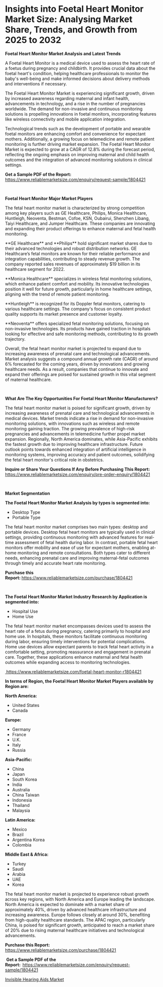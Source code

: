 <p><h1>Insights into Foetal Heart Monitor Market Size: Analysing Market Share, Trends, and Growth from 2025 to 2032</h1></p><p><strong>Foetal Heart Monitor Market Analysis and Latest Trends</strong></p>
<p><p>A Foetal Heart Monitor is a medical device used to assess the heart rate of a foetus during pregnancy and childbirth. It provides crucial data about the foetal heart's condition, helping healthcare professionals to monitor the baby's well-being and make informed decisions about delivery methods and interventions if necessary.</p><p>The Foetal Heart Monitor Market is experiencing significant growth, driven by increased awareness regarding maternal and infant health, advancements in technology, and a rise in the number of pregnancies worldwide. The demand for non-invasive and continuous monitoring solutions is propelling innovations in foetal monitors, incorporating features like wireless connectivity and mobile application integration.</p><p>Technological trends such as the development of portable and wearable foetal monitors are enhancing comfort and convenience for expectant mothers. Additionally, a growing focus on telemedicine and remote patient monitoring is further driving market expansion. The Foetal Heart Monitor Market is expected to grow at a CAGR of 12.8% during the forecast period, reflecting the ongoing emphasis on improving maternal and child health outcomes and the integration of advanced monitoring solutions in clinical settings.</p></p>
<p><strong>Get a Sample PDF of the Report:&nbsp;</strong> <a href="https://www.reliablemarketsize.com/enquiry/request-sample/1804421?utm_campaign=3081&utm_medium=2&utm_source=Github&utm_content=ia&utm_term=03032025&utm_id=foetal-heart-monitor">https://www.reliablemarketsize.com/enquiry/request-sample/1804421</a></p>
<p>&nbsp;</p>
<p><strong>Foetal Heart Monitor Major Market Players</strong></p>
<p><p>The fetal heart monitor market is characterized by strong competition among key players such as GE Healthcare, Philips, Monica Healthcare, Huntleigh, Neoventa, Bestman, Cofoe, KSN, Oubairui, Shenzhen Libang, Taiyi Healthcare, and Jumper Healthcare. These companies are innovating and expanding their product offerings to enhance maternal and fetal health monitoring.</p><p>**GE Healthcare** and **Philips** hold significant market shares due to their advanced technologies and robust distribution networks. GE Healthcare’s fetal monitors are known for their reliable performance and integration capabilities, contributing to steady revenue growth. The company reported sales revenues of approximately $19 billion in its healthcare segment for 2022.</p><p>**Monica Healthcare** specializes in wireless fetal monitoring solutions, which enhance patient comfort and mobility. Its innovative technologies position it well for future growth, particularly in home healthcare settings, aligning with the trend of remote patient monitoring. </p><p>**Huntleigh** is recognized for its Doppler fetal monitors, catering to various healthcare settings. The company's focus on consistent product quality supports its market presence and customer loyalty. </p><p>**Neoventa** offers specialized fetal monitoring solutions, focusing on non-invasive technologies. Its products have gained traction in hospitals looking for effective and safe monitoring methods, contributing to its growth trajectory.</p><p>Overall, the fetal heart monitor market is projected to expand due to increasing awareness of prenatal care and technological advancements. Market analysis suggests a compound annual growth rate (CAGR) of around 6% forecasted for the coming years, driven by innovations and growing healthcare needs. As a result, companies that continue to innovate and expand their offerings are poised for sustained growth in this vital segment of maternal healthcare.</p></p>
<p>&nbsp;</p>
<p><strong>What Are The Key Opportunities For Foetal Heart Monitor Manufacturers?</strong></p>
<p><p>The fetal heart monitor market is poised for significant growth, driven by increasing awareness of prenatal care and technological advancements in medical devices. Market trends indicate a rise in demand for non-invasive monitoring solutions, with innovations such as wireless and remote monitoring gaining traction. The growing prevalence of high-risk pregnancies and advancements in telemedicine further propel market expansion. Regionally, North America dominates, while Asia-Pacific exhibits the fastest growth due to improving healthcare infrastructure. Future outlook points towards enhanced integration of artificial intelligence in monitoring systems, improving accuracy and patient outcomes, solidifying the fetal heart monitor's critical role in obstetrics.</p></p>
<p><strong>Inquire or Share Your Questions If Any Before Purchasing This Report:</strong> <a href="https://www.reliablemarketsize.com/enquiry/pre-order-enquiry/1804421?utm_campaign=3081&utm_medium=2&utm_source=Github&utm_content=ia&utm_term=03032025&utm_id=foetal-heart-monitor">https://www.reliablemarketsize.com/enquiry/pre-order-enquiry/1804421</a></p>
<p>&nbsp;</p>
<p><strong>Market Segmentation</strong></p>
<p><strong>The Foetal Heart Monitor Market Analysis by types is segmented into:</strong></p>
<p><ul><li>Desktop Type</li><li>Portable Type</li></ul></p>
<p><p>The fetal heart monitor market comprises two main types: desktop and portable devices. Desktop fetal heart monitors are typically used in clinical settings, providing continuous monitoring with advanced features for real-time assessment of fetal health during labor. In contrast, portable fetal heart monitors offer mobility and ease of use for expectant mothers, enabling at-home monitoring and remote consultations. Both types cater to different needs, enhancing prenatal care and improving maternal-fetal outcomes through timely and accurate heart rate monitoring.</p></p>
<p><strong>Purchase this Report:&nbsp;</strong><a href="https://www.reliablemarketsize.com/purchase/1804421?utm_campaign=3081&utm_medium=2&utm_source=Github&utm_content=ia&utm_term=03032025&utm_id=foetal-heart-monitor">https://www.reliablemarketsize.com/purchase/1804421</a></p>
<p>&nbsp;</p>
<p><strong>The Foetal Heart Monitor Market Industry Research by Application is segmented into:</strong></p>
<p><ul><li>Hospital Use</li><li>Home Use</li></ul></p>
<p><p>The fetal heart monitor market encompasses devices used to assess the heart rate of a fetus during pregnancy, catering primarily to hospital and home use. In hospitals, these monitors facilitate continuous monitoring during labor, ensuring timely interventions for potential complications. Home use devices allow expectant parents to track fetal heart activity in a comfortable setting, promoting reassurance and engagement in prenatal care. Together, these applications enhance maternal and fetal health outcomes while expanding access to monitoring technologies.</p></p>
<p><a href="https://www.reliablemarketsize.com/foetal-heart-monitor-r1804421?utm_campaign=3081&utm_medium=2&utm_source=Github&utm_content=ia&utm_term=03032025&utm_id=foetal-heart-monitor">&nbsp;https://www.reliablemarketsize.com/foetal-heart-monitor-r1804421</a></p>
<p><strong>In terms of Region, the Foetal Heart Monitor Market Players available by Region are:</strong></p>
<p>
    <p> <strong> North America: </strong>
        <ul>
            <li>United States</li>
            <li>Canada</li>
        </ul>
        </p> 
    <p> <strong> Europe: </strong>
        <ul>
            <li>Germany</li>
            <li>France</li>
            <li>U.K.</li>
            <li>Italy</li>
            <li>Russia</li>
        </ul>
        </p> 
    <p> <strong> Asia-Pacific: </strong>
        <ul>
            <li>China</li>
            <li>Japan</li>
            <li>South Korea</li>
            <li>India</li>
            <li>Australia</li>
            <li>China Taiwan</li>
            <li>Indonesia</li>
            <li>Thailand</li>
            <li>Malaysia</li>
        </ul>
        </p> 
    <p> <strong> Latin America: </strong>
        <ul>
            <li>Mexico</li>
            <li>Brazil</li>
            <li>Argentina Korea</li>
            <li>Colombia</li>
        </ul>
        </p> 
    <p> <strong> Middle East & Africa: </strong>
        <ul>
            <li>Turkey</li>
            <li>Saudi</li>
            <li>Arabia</li>
            <li>UAE</li>
            <li>Korea</li>
        </ul>
    </p>
    </p>
<p><p>The fetal heart monitor market is projected to experience robust growth across key regions, with North America and Europe leading the landscape. North America is expected to dominate with a market share of approximately 40%, driven by advanced healthcare infrastructure and increasing awareness. Europe follows closely at around 30%, benefiting from high-quality healthcare standards. The APAC region, particularly China, is poised for significant growth, anticipated to reach a market share of 20% due to rising maternal healthcare initiatives and technological advancements.</p></p>
<p><strong>Purchase this Report: </strong><a href="https://www.reliablemarketsize.com/purchase/1804421?utm_campaign=3081&utm_medium=2&utm_source=Github&utm_content=ia&utm_term=03032025&utm_id=foetal-heart-monitor">https://www.reliablemarketsize.com/purchase/1804421</a></p>
<p>&nbsp;<strong>Get a Sample PDF of the Report:&nbsp;&nbsp;</strong><a href="https://www.reliablemarketsize.com/enquiry/request-sample/1804421?utm_campaign=3081&utm_medium=2&utm_source=Github&utm_content=ia&utm_term=03032025&utm_id=foetal-heart-monitor">https://www.reliablemarketsize.com/enquiry/request-sample/1804421</a></p>
<p><strong></strong></p>
<p><p><a href="https://github.com/beroxiluwaya/Market-Research-Report-List-1/blob/main/invisible-hearing-aids-market.md?utm_campaign=3081&utm_medium=2&utm_source=Github&utm_content=ia&utm_term=03032025&utm_id=foetal-heart-monitor">Invisible Hearing Aids Market</a></p></p>